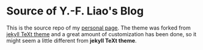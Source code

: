 # Source of Y.-F. Liao's Blog

This is the source repo of my [personal page](https://liao961120.github.io/). The theme was forked from [jekyll TeXt theme](https://github.com/kitian616/jekyll-TeXt-theme) and a great amount of customization has been done, so it might seem a little different from **jekyll TeXt theme**.